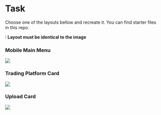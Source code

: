 # Task
Choose one of the layouts bellow and recreate it.
You can find starter files in this repo.

❕ **Layout must be identical to the image**
### Mobile Main Menu
![](https://reffmentor.s3.eu-central-1.amazonaws.com/menu.png)
### Trading Platform Card
![](https://reffmentor.s3.eu-central-1.amazonaws.com/btc.png)
### Upload Card
![](https://reffmentor.s3.eu-central-1.amazonaws.com/upload.png)
